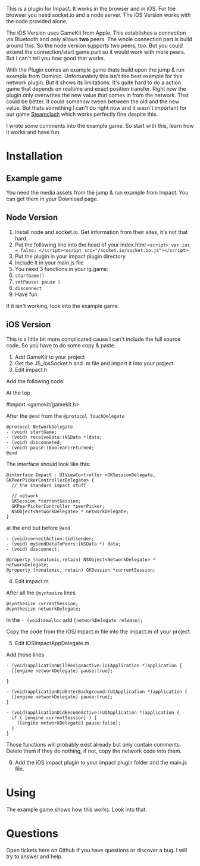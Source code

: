 This is a plugin for Impact. It works in the browser and in iOS. For the browser you need socket.io and a node server. The iOS Version works with the code provided alone.

The iOS Version uses GameKit from Apple. This establishes a connection via Bluetooth and only allows __two__ peers. The whole connection part is build around this. So the node version supports two peers, too. But you could extend the connection/start game part so it would work with more peers. But I can't tell you how good that works.

With the Plugin comes an example game thats build upon the jump & run example from Dominic. Unfortunately this isn't the best example for this network plugin. But it shows its limitations. It's quite hard to do a action game that depends on realtime and exact position transfer. Right now the plugin only overwrites the new value that comes in from the network. That could be better. It could somehow tween between the old and the new value. But thats something I can't do right now and it wasn't important for our game [Steamclash](http://steamclash.com/) which works perfectly fine despite this.

I wrote some comments into the example game. So start with this, learn how it works and have fun.

# Installation

## Example game

You need the media assets from the jump & run example from Impact. You can get them in your Download page.

## Node Version

1. Install node and socket.io. Get information from their sites, it's not that hard.
2. Put the following line into the head of your index.html `<script> var ios = false; </script><script src="/socket.io/socket.io.js"></script>`
3. Put the plugin in your impact plugin directory
4. Include it in your main.js file
5. You need 3 functions in your ig.game:
  1. `startGame()`
  2. `setPause( pause )`
  3. `disconnect`
6. Have fun

If it isn't working, look into the example game.

## iOS Version

This is a little bit more complicated cause I can't include the full source code. So you have to do some copy & paste.

1. Add GameKit to your project
2. Get the JS_IosSocket.h and .m file and import it into your project.
3. Edit impact.h

Add the following code:

At the top

  #import <gamekit/gamekit.h>

After the `@end` from the `@protocol TouchDelegate`

    @protocol NetworkDelegate
    - (void) startGame;
    - (void) receiveData:(NSData *)data;
    - (void) disconneted;
    - (void) pause:(Boolean)returned;
    @end

The interface should look like this:

    @interface Impact : UIViewController <GKSessionDelegate, GKPeerPickerControllerDelegate> {
      // the standard impact stuff
  
      // network
      GKSession *currentSession;
      GKPeerPickerController *peerPicker;
      NSObject<NetworkDelegate> * networkDelegate;
    }

at the end but before `@end`

    - (void)connectAction:(id)sender;
    - (void) mySendDataToPeers:(NSData *) data;
    - (void) disconnect;

    @property (nonatomic,retain) NSObject<NetworkDelegate> * networkDelegate;
    @property (nonatomic, retain) GKSession *currentSession;

4. Edit impact.m

After all the `@syntesize` lines

    @synthesize currentSession;
    @synthesize networkDelegate;

In the `- (void)dealloc` add `[networkDelegate release];`

Copy the code from the iOS/impact.m file into the impact.m of your project

5. Edit iOSImpactAppDelegate.m

Add those lines

    - (void)applicationWillResignActive:(UIApplication *)application {
      [[engine networkDelegate] pause:true];
  
    }

    - (void)applicationDidEnterBackground:(UIApplication *)application {
      [[engine networkDelegate] pause:true];
    }

    - (void)applicationDidBecomeActive:(UIApplication *)application {
      if ( [engine currentSession] ) {
        [[engine networkDelegate] pause:false];
      }
    }

Those functions will probably exist already but only contain comments. Delete them if they do nothing, if not, copy the network code into them.

6. Add the iOS impact plugin to your impact plugin folder and the main.js file.

# Using 

The example game shows how this works. Look into that.

# Questions

Open tickets here on Github if you have questions or discover a bug. I will try to answer and help.